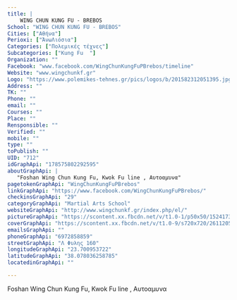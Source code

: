 ```yaml
---
title: |
    WING CHUN KUNG FU - BREBOS
School: "WING CHUN KUNG FU - BREBOS"
Cities: ["Αθήνα"]
Perioxi: ["ΆνωΛιόσια"]
Categories: ["Πολεμικές τέχνες"]
Subcategories: ["Kung Fu  "]
Organization: ""
Facebook: "www.facebook.com/WingChunKungFuPBrebos/timeline"
Website: "www.wingchunkf.gr"
Logo: "https://www.polemikes-tehnes.gr/pics/logos/b/201582312051395.jpg"
Address: ""
TK: ""
Phone: ""
email: ""
Courses: ""
Place: ""
Rensponsible: ""
Verified: ""
mobile: ""
type: ""
toPublish: ""
UID: "712"
idGraphApi: "178575802292595"
aboutGraphApi: | 
   "Foshan Wing Chun Kung Fu, Kwok Fu line , Αυτοαμυνα"
pagetokenGraphApi: "WingChunKungFuPBrebos"
linkGraphApi: "https://www.facebook.com/WingChunKungFuPBrebos/"
checkinsGraphApi: "29"
categoryGraphApi: "Martial Arts School"
websiteGraphApi: "http://www.wingchunkf.gr/index.php/el/"
pictureGraphApi: "https://scontent.xx.fbcdn.net/v/t1.0-1/p50x50/15241736_735972113219625_7540863331884237869_n.png?oh=36212a4e7503995b34f04f74da698b75&amp;oe=5B03B579"
coverGraphApi: "https://scontent.xx.fbcdn.net/v/t1.0-9/s720x720/26112050_975605265922974_7983748196253628163_n.jpg?oh=88586a010602c8a074c2f0595cae3e65&amp;oe=5B43C45E"
emailsGraphApi: ""
phoneGraphApi: "6972858859"
streetGraphApi: "Λ Φυλης 160"
longitudeGraphApi: "23.700953722"
latitudeGraphApi: "38.078036258785"
locatedinGraphApi: ""

---
```


Foshan Wing Chun Kung Fu, Kwok Fu line , Αυτοαμυνα


